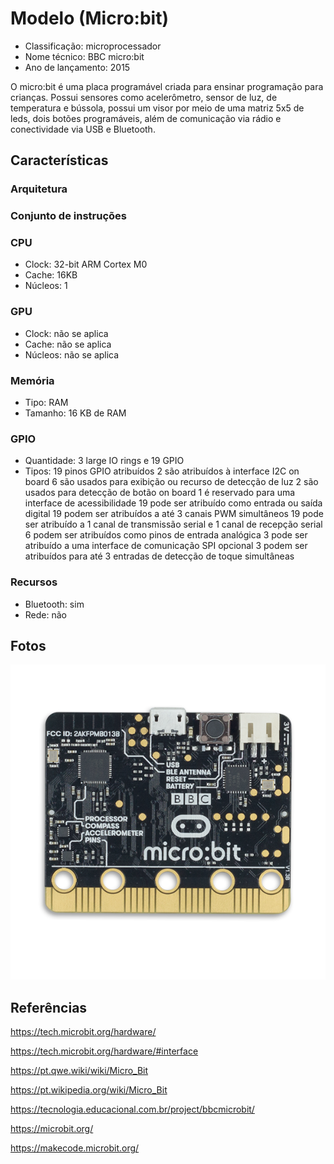 # Modelo (Micro:bit)

- Classificação: microprocessador
- Nome técnico: BBC micro:bit
- Ano de lançamento: 2015

O micro:bit é uma placa programável criada para ensinar programação para crianças. Possui sensores como acelerômetro, sensor de luz, de temperatura e bússola, possui um visor por meio de uma matriz 5x5 de leds, dois botões programáveis, além de comunicação via rádio e conectividade via USB e Bluetooth.

## Características

### Arquitetura

### Conjunto de instruções

### CPU

- Clock: 32-bit ARM Cortex M0
- Cache: 16KB
- Núcleos: 1


### GPU

- Clock: não se aplica
- Cache: não se aplica
- Núcleos: não se aplica

### Memória

- Tipo: RAM
- Tamanho: 16 KB de RAM

### GPIO

- Quantidade: 3 large IO rings e 19 GPIO
- Tipos: 
  19 pinos GPIO atribuídos
  2 são atribuídos à interface I2C on board
  6 são usados para exibição ou recurso de detecção de luz
  2 são usados para detecção de botão on board
  1 é reservado para uma interface de acessibilidade
  19 pode ser atribuído como entrada ou saída digital
  19 podem ser atribuídos a até 3 canais PWM simultâneos
  19 pode ser atribuído a 1 canal de transmissão serial e 1 canal de recepção serial
  6 podem ser atribuídos como pinos de entrada analógica
  3 pode ser atribuído a uma interface de comunicação SPI opcional
  3 podem ser atribuídos para até 3 entradas de detecção de toque simultâneas


### Recursos

- Bluetooth: sim
- Rede: não

## Fotos

![microbit](imgs/microbit.png)

## Referências

https://tech.microbit.org/hardware/

https://tech.microbit.org/hardware/#interface

https://pt.qwe.wiki/wiki/Micro_Bit 

https://pt.wikipedia.org/wiki/Micro_Bit

https://tecnologia.educacional.com.br/project/bbcmicrobit/

https://microbit.org/

https://makecode.microbit.org/


